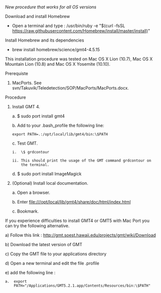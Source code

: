 *New procedure that works for all OS versions*

Download and install Homebrew

-   Open a terminal and type : /usr/bin/ruby -e "\$(curl -fsSL
    <https://raw.githubusercontent.com/Homebrew/install/master/install)>"

Install Homebrew and its dependencies

-   brew install homebrew/science/gmt4-4.5.15

This installation procedure was tested on Mac OS X Lion (10.7), Mac OS X
Mountain Lion (10.8) and Mac OS X Yosemite (10.10).

Prerequiste

1.  MacPorts. See svn/Takuvik/Teledetection/SOP/MacPorts/MacPorts.docx.

Procedure

1)  Install GMT 4.

    a.  \$ sudo port install gmt4

    b.  Add to your .bash\_profile the following line:

        export PATH=.:/opt/local/lib/gmt4/bin:\$PATH

    c.  Test GMT.

        i.  \$ grdcontour

        ii. This should print the usage of the GMT command grdcontour on
            the terminal.

    d.  \$ sudo port install ImageMagick

2)  (Optional) Install local documentation.

    a.  Open a browser.

    b.  Enter <file:///opt/local/lib/gmt4/share/doc/html/index.html>

    c.  Bookmark.

If you experience difficulties to install GMT4 or GMT5 with Mac Port you
can try the following alternative.

a)  Follow this link :
    <http://gmt.soest.hawaii.edu/projects/gmt/wiki/Download>

b)  Download the latest version of GMT

c)  Copy the GMT file to your applications directory

d)  Open a new terminal and edit the file .profile

e)  add the following line :

    a.  export
        PATH="/Applications/GMT5.2.1.app/Contents/Resources/bin:\$PATH"


